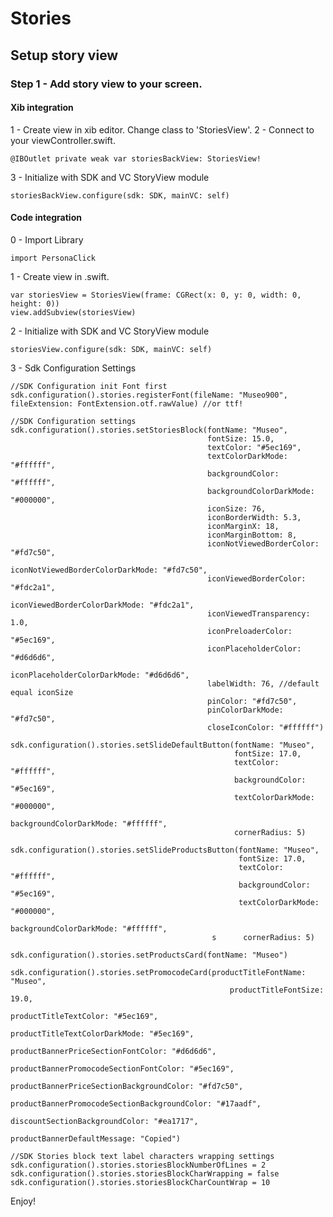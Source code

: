 # Stories
## Setup story view
### Step 1 - Add story view to your screen.
#### Xib integration
1 - Create view in xib editor. Change class to 'StoriesView'. 
2 - Connect to your viewController.swift. 

    @IBOutlet private weak var storiesBackView: StoriesView!
    
3 - Initialize with SDK and VC StoryView module
    
    storiesBackView.configure(sdk: SDK, mainVC: self)
    
#### Code integration
0 - Import Library
    
    import PersonaClick

1 - Create view in .swift.

    var storiesView = StoriesView(frame: CGRect(x: 0, y: 0, width: 0, height: 0))
    view.addSubview(storiesView)

2 - Initialize with SDK and VC StoryView module
    
    storiesView.configure(sdk: SDK, mainVC: self)
    
3 - Sdk Configuration Settings

    //SDK Configuration init Font first
    sdk.configuration().stories.registerFont(fileName: "Museo900", fileExtension: FontExtension.otf.rawValue) //or ttf!

    //SDK Configuration settings
    sdk.configuration().stories.setStoriesBlock(fontName: "Museo",
                                                fontSize: 15.0,
                                                textColor: "#5ec169",
                                                textColorDarkMode: "#ffffff",
                                                backgroundColor: "#ffffff",
                                                backgroundColorDarkMode: "#000000",
                                                iconSize: 76,
                                                iconBorderWidth: 5.3,
                                                iconMarginX: 18,
                                                iconMarginBottom: 8,
                                                iconNotViewedBorderColor: "#fd7c50",
                                                iconNotViewedBorderColorDarkMode: "#fd7c50",
                                                iconViewedBorderColor: "#fdc2a1",
                                                iconViewedBorderColorDarkMode: "#fdc2a1",
                                                iconViewedTransparency: 1.0,
                                                iconPreloaderColor: "#5ec169",
                                                iconPlaceholderColor: "#d6d6d6",
                                                iconPlaceholderColorDarkMode: "#d6d6d6",
                                                labelWidth: 76, //default equal iconSize
                                                pinColor: "#fd7c50",
                                                pinColorDarkMode: "#fd7c50",
                                                closeIconColor: "#ffffff")

    sdk.configuration().stories.setSlideDefaultButton(fontName: "Museo",
                                                      fontSize: 17.0,
                                                      textColor: "#ffffff",
                                                      backgroundColor: "#5ec169",
                                                      textColorDarkMode: "#000000",
                                                      backgroundColorDarkMode: "#ffffff",
                                                      cornerRadius: 5)

    sdk.configuration().stories.setSlideProductsButton(fontName: "Museo",
                                                       fontSize: 17.0,
                                                       textColor: "#ffffff",
                                                       backgroundColor: "#5ec169",
                                                       textColorDarkMode: "#000000",
                                                       backgroundColorDarkMode: "#ffffff",
                                                 s      cornerRadius: 5)

    sdk.configuration().stories.setProductsCard(fontName: "Museo")
    
    sdk.configuration().stories.setPromocodeCard(productTitleFontName: "Museo",
                                                     productTitleFontSize: 19.0,
                                                     productTitleTextColor: "#5ec169",
                                                     productTitleTextColorDarkMode: "#5ec169",
                                                     productBannerPriceSectionFontColor: "#d6d6d6",
                                                     productBannerPromocodeSectionFontColor: "#5ec169",
                                                     productBannerPriceSectionBackgroundColor: "#fd7c50",
                                                     productBannerPromocodeSectionBackgroundColor: "#17aadf",
                                                     discountSectionBackgroundColor: "#ea1717",
                                                     productBannerDefaultMessage: "Copied")
        
    //SDK Stories block text label characters wrapping settings
    sdk.configuration().stories.storiesBlockNumberOfLines = 2
    sdk.configuration().stories.storiesBlockCharWrapping = false
    sdk.configuration().stories.storiesBlockCharCountWrap = 10
    
Enjoy!
